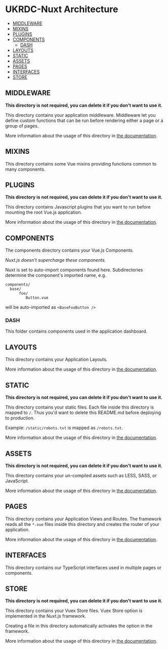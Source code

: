 # UKRDC-Nuxt Architecture

  * [MIDDLEWARE](#middleware)
  * [MIXINS](#mixins)
  * [PLUGINS](#plugins)
  * [COMPONENTS](#components)
    * [DASH](#components-dash)
  * [LAYOUTS](#layouts)
  * [STATIC](#static)
  * [ASSETS](#assets)
  * [PAGES](#pages)
  * [INTERFACES](#interfaces)
  * [STORE](#store)

<a name="middleware"></a>
## MIDDLEWARE

**This directory is not required, you can delete it if you don't want to use it.**

This directory contains your application middleware.
Middleware let you define custom functions that can be run before rendering either a page or a group of pages.

More information about the usage of this directory in [the documentation](https://nuxtjs.org/guide/routing#middleware).

<a name="mixins"></a>
## MIXINS

This directory contains some Vue mixins providing functions common to many components.

<a name="plugins"></a>
## PLUGINS

**This directory is not required, you can delete it if you don't want to use it.**

This directory contains Javascript plugins that you want to run before mounting the root Vue.js application.

More information about the usage of this directory in [the documentation](https://nuxtjs.org/guide/plugins).

<a name="components"></a>
## COMPONENTS

The components directory contains your Vue.js Components.

_Nuxt.js doesn't supercharge these components._

Nuxt is set to auto-import components found here. Subdirectories determine the component's imported name, e.g.

```none
components/
  base/
      foo/
         Button.vue
```

will be auto-imported as `<BaseFooButton />`

<a name="components-dash"></a>
### DASH

This folder contains components used in the application dashboard.

<a name="layouts"></a>
## LAYOUTS

This directory contains your Application Layouts.

More information about the usage of this directory in [the documentation](https://nuxtjs.org/guide/views#layouts).

<a name="static"></a>
## STATIC

**This directory is not required, you can delete it if you don't want to use it.**

This directory contains your static files.
Each file inside this directory is mapped to `/`.
Thus you'd want to delete this README.md before deploying to production.

Example: `/static/robots.txt` is mapped as `/robots.txt`.

More information about the usage of this directory in [the documentation](https://nuxtjs.org/guide/assets#static).

<a name="assets"></a>
## ASSETS

**This directory is not required, you can delete it if you don't want to use it.**

This directory contains your un-compiled assets such as LESS, SASS, or JavaScript.

More information about the usage of this directory in [the documentation](https://nuxtjs.org/guide/assets#webpacked).

<a name="pages"></a>
## PAGES

This directory contains your Application Views and Routes.
The framework reads all the `*.vue` files inside this directory and creates the router of your application.

More information about the usage of this directory in [the documentation](https://nuxtjs.org/guide/routing).

<a name="interfaces"></a>
## INTERFACES

This directory contains our TypeScript interfaces used in multiple pages or components.

<a name="store"></a>
## STORE

**This directory is not required, you can delete it if you don't want to use it.**

This directory contains your Vuex Store files.
Vuex Store option is implemented in the Nuxt.js framework.

Creating a file in this directory automatically activates the option in the framework.

More information about the usage of this directory in [the documentation](https://nuxtjs.org/guide/vuex-store).
